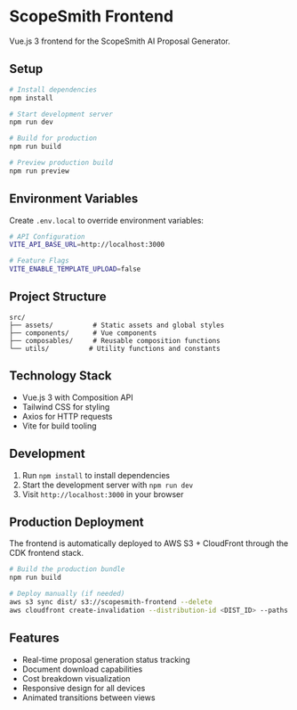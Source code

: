 # ScopeSmith Frontend

Vue.js 3 frontend for the ScopeSmith AI Proposal Generator.

## Setup

```bash
# Install dependencies
npm install

# Start development server
npm run dev

# Build for production
npm run build

# Preview production build
npm run preview
```

## Environment Variables

Create `.env.local` to override environment variables:

```bash
# API Configuration
VITE_API_BASE_URL=http://localhost:3000

# Feature Flags
VITE_ENABLE_TEMPLATE_UPLOAD=false
```

## Project Structure

```
src/
├── assets/          # Static assets and global styles
├── components/      # Vue components
├── composables/     # Reusable composition functions
└── utils/          # Utility functions and constants
```

## Technology Stack

- Vue.js 3 with Composition API
- Tailwind CSS for styling
- Axios for HTTP requests
- Vite for build tooling

## Development

1. Run `npm install` to install dependencies
2. Start the development server with `npm run dev`
3. Visit `http://localhost:3000` in your browser

## Production Deployment

The frontend is automatically deployed to AWS S3 + CloudFront through the CDK frontend stack.

```bash
# Build the production bundle
npm run build

# Deploy manually (if needed)
aws s3 sync dist/ s3://scopesmith-frontend --delete
aws cloudfront create-invalidation --distribution-id <DIST_ID> --paths "/*"
```

## Features

- Real-time proposal generation status tracking
- Document download capabilities
- Cost breakdown visualization
- Responsive design for all devices
- Animated transitions between views
